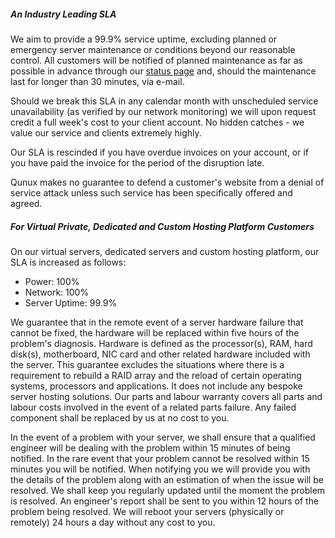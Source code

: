 ##### An Industry Leading SLA

We aim to provide a 99.9% service uptime, excluding planned or emergency server maintenance or conditions beyond our reasonable control. All customers will be notified of planned maintenance as far as possible in advance through our [status page](https://status.qunux.com) and, should the maintenance last for longer than 30 minutes, via e-mail.

Should we break this SLA in any calendar month with unscheduled service unavailability (as verified by our network monitoring) we will upon request credit a full week's cost to your client account. No hidden catches - we value our service and clients extremely highly.

Our SLA is rescinded if you have overdue invoices on your account, or if you have paid the invoice for the period of the disruption late.

Qunux makes no guarantee to defend a customer's website from a denial of service attack unless such service has been specifically offered and agreed.

##### For Virtual Private, Dedicated and Custom Hosting Platform Customers

On our virtual servers, dedicated servers and custom hosting platform, our SLA is increased as follows:

 - Power: 100%
 - Network: 100%
 - Server Uptime: 99.9%

We guarantee that in the remote event of a server hardware failure that cannot be fixed, the hardware will be replaced within five hours of the problem's diagnosis. Hardware is defined as the processor(s), RAM, hard disk(s), motherboard, NIC card and other related hardware included with the server. This guarantee excludes the situations where there is a requirement to rebuild a RAID array and the reload of certain operating systems, processors and applications. It does not include any bespoke server hosting solutions. Our parts and labour warranty covers all parts and labour costs involved in the event of a related parts failure. Any failed component shall be replaced by us at no cost to you.

In the event of a problem with your server, we shall ensure that a qualified engineer will be dealing with the problem within 15 minutes of being notified. In the rare event that your problem cannot be resolved within 15 minutes you will be notified. When notifying you we will provide you with the details of the problem along with an estimation of when the issue will be resolved. We shall keep you regularly updated until the moment the problem is resolved. An engineer's report shall be sent to you within 12 hours of the problem being resolved. We will reboot your servers (physically or remotely) 24 hours a day without any cost to you.
